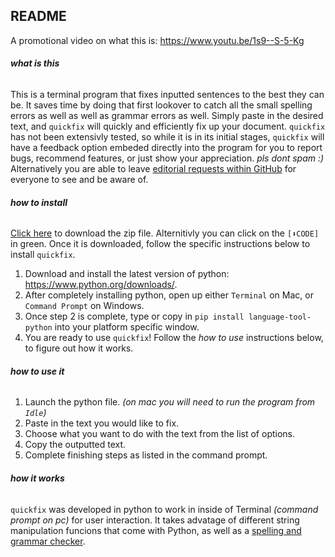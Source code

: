 ## README

A promotional video on what this is:
https://www.youtu.be/1s9--S-5-Kg

###### **what is this**
This is a terminal program that fixes inputted sentences to the best they can be. It saves time by doing that first lookover to catch all the small spelling errors as well as well as grammar errors as well. Simply paste in the desired text, and `quickfix` will quickly and efficiently fix up your document. `quickfix` has not been extensivly tested, so while it is in its initial stages, `quickfix` will have a feedback option embeded directly into the program for you to report bugs, recommend features, or just show your appreciation. _pls dont spam :)_ Alternatively you are able to leave [editorial requests within GitHub](https://github.com/wncry/quickfix/pulls) for everyone to see and be aware of.

###### **how to install**

[Click here](https://github.com/wncry/quickfix/archive/main.zip) to download the zip file. Alternitivly you can click on the `[⬇CODE]` in green. Once it is downloaded, follow the specific instructions below to install `quickfix`.

1. Download and install the latest version of python: https://www.python.org/downloads/.
2. After completely installing python, open up either `Terminal` on Mac, or `Command Prompt` on Windows.
3. Once step 2 is complete, type or copy in `pip install language-tool-python` into your platform specific window.
5. You are ready to use `quickfix`! Follow the *how to use* instructions below, to figure out how it works.

###### **how to use it**

1. Launch the python file. *(on mac you will need to run the program from `Idle`)*
2. Paste in the text you would like to fix.
3. Choose what you want to do with the text from the list of options.
4. Copy the outputted text.
5. Complete finishing steps as listed in the command prompt.

###### **how it works**

`quickfix` was developed in python to work in inside of Terminal *(command prompt on pc)* for user interaction. It takes advatage of different string manipulation funcions that come with Python, as well as a [spelling and grammar checker](https://predictivehacks.com/languagetool-grammar-and-spell-checker-in-python/).
